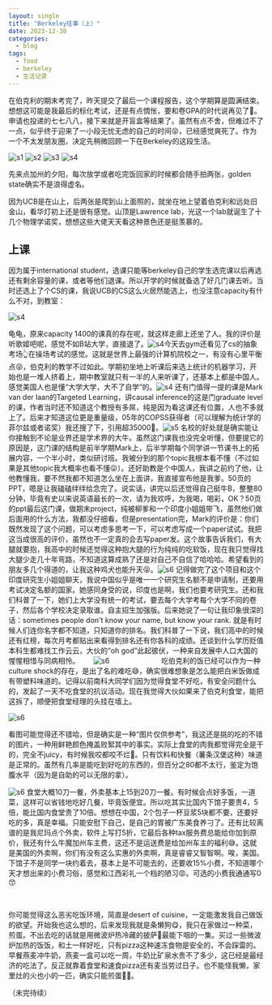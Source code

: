 ```yaml
---
layout: single
title: "Berkeley往事（上）"
date: 2023-12-30
categories:
  - blog
tags:
  - food
  - berkeley
  - 生活记录
---
```


在伯克利的期末考完了，昨天提交了最后一个课程报告，这个学期算是圆满结束。想想这可能是我最后的标化考试，还是有点惆怅，要和卷GPA的时代说再见了👋。申请也投递的七七八八，接下来就是开盲盒等结果了。虽然有点不舍，但难过不了一点，似乎终于迎来了一小段无忧无虑的自己的时间😝，已经感觉爽死了。作为一个不太发朋友圈，决定先稍微回顾一下在Berkeley的这段生活。


![s1](/assets/images/blog_pic/berkeley1/sun1.jpg)
![s2](/assets/images/blog_pic/berkeley1/sun2.jpg)
![s3](/assets/images/blog_pic/berkeley1/sun3.jpg)
![s4](/assets/images/blog_pic/berkeley1/sun4.jpg)

先来点加州的夕阳，每次放学或者吃完饭回家的时候都会随手拍两张，golden state确实不是浪得虚名。



因为UCB是在山上，后两张是爬到山上面照的，就坐在地上望着伯克利和远处旧金山，看华灯初上还是很有感觉。山顶是Lawrence lab，光这一个lab就诞生了十几个物理学诺奖，想想这些大佬天天看这种景色还是挺羡慕的。

## ​上课

因为属于international student，选课只能等berkeley自己的学生选完课以后再选还有剩余容量的课，或者等他们退课。所以开学的时候就备选了好几门课去听。当时还选上了个CS的课，我说UCB的CS这么火居然能选上，也没注意capacity有什么不对，到教室：

​![s4](/assets/images/blog_pic/berkeley1/class1.jpg)

龟龟，原来capacity 1400的课真的存在呢，就这样走廊上还坐了人。我的评价是听歌姬吧呢，感觉不如B站大学，直接退了。
​![s4](/assets/images/blog_pic/berkeley1/class2.jpg)
​今天去gym还看见了cs的抽象考场👆在操场考试的感觉。这就是世界上最强的计算机院校之一，有没有心里平衡点😝，伯克利的教学不过如此。​​学期初坐地上听课后来选上统计的机器学习，开始也是一堆人挤着上，期中教室就只有一半的人来听课了，还基本上都是中国人。感觉美国人也是懂“大学大学，大不了自学”的。
​![s4](/assets/images/blog_pic/berkeley1/class3.jpg)
还有门值得一提的课是Mark van der laan的Targeted Learning，讲causal inference的这是门graduate level的课，作者当时还不知道这个教授有多屌，纯是因为看这课还有位置，人也不多就上了。后来才知道这位更是重量级，05年的COPSS获得者（可以理解为统计学的菲尔兹或者诺奖）我还搜了下，引用超35000🥵。
​![s5](/assets/images/blog_pic/berkeley1/mark.jpg)
名校的好处就是确实能让你接触到不论是业界还是学术界的大牛。​虽然这门课我也没完全听懂，但要提它的原因是，这门课的结构是前半学期Mark上，后半学期每个同学讲一节课书上的拓展内容，一个半小时，类似研讨班。我被分到的那个topic我根本看不懂（不过如果是其他topic我大概率也看不懂😛）。还好助教是个中国人，我讲之前约了他，让他教懂我，要不然我都不知道怎么坐在上面讲，我直接宣布他是我爹。50页的PPT，嗯是让我磕磕绊绊给念完了。说实话，讲完以后还觉得自己挺牛B，整整80分钟，毕竟有史以来说英语最长的一次，请为我欢呼，为我喝，喝彩，OK？​50页的ppt最后这门课，做期末project，纯被柳爹和一个印度小姐姐带飞，虽然他们做后面用的什么方法，我都没仔细看，但是presentation完，Mark的评价是：你们既然发现了这个问题，可以考虑多思考一下，可以考虑写成一个paper试试。我把这当成很高的评价，虽然也不一定真的会去写paper发。这个故事告诉我们，有大腿就要抱，我高中的时候还觉得这种抱大腿的行为纯纯的吃软饭，现在我只觉得找大腿少走几十年弯路，不知道这算成熟了还是对自己不自信了哈哈哈。希望看到的朋友多几个得道的，让我这种鸡犬也能升天😝。
​![s6](/assets/images/blog_pic/berkeley1/library.jpg)
记得做完了这个项目和这个印度研究生小姐姐聊天，我说中国似乎是唯一一个研究生名额不是申请制，还要用考试决定名额的国家。她感同身受的说，印度也是啊，我们也要考研究生。还和我们科普了一下，她们上大学没有统一的考试，要去每个大学考每个大学不同的卷子，然后各个学校决定录取谁。自主招生加强版。后来她说了一句让我印象很深的话：sometimes people don't know your name, but know your rank. 就是有时候人们连你名字都不知道，只知道你的排名。我们科普了一下说，我们高中的时候还有红榜，每次月考都贴出来看得到排名还有你各科的成绩。还谈到什么学历贬值本科生都难找工作云云，大伙的“oh god”此起彼伏，一种来自发展中人口大国的惺惺相惜与同病相怜。​​       ​![s6](/assets/images/blog_pic/berkeley1/food.jpg)                         
​吃​伯克利的饭已经可以作为一种culture shock的存在，是出了名的难吃😅，确实很难想象是怎么能把白米饭做成有带塑料味道的。记得以前南科大同学们因为觉得食堂不好吃，有安全问题什么的，发起了一天不吃食堂的抗议活动。现在我觉得大伙如果来了伯克利食堂，能把这拆了，顺便把食堂经理的头挂在墙上。


​​![s6](/assets/images/blog_pic/berkeley1/food2.jpg)

看图可能觉得还不错哈，但是确实是一种“图片仅供参考”，我这还是挑的吃的不错的图片，一种用鲜艳颜色掩盖败絮其中的事实。实际上食堂的肉我都觉得完全是干的，完全不juicy，有时候我咬都咬不烂🥲。只有饮料和快餐（薯条汉堡这种）味道是正常的。虽然有几率是能吃到好吃的东西的，但百分之80都不太行，鉴定为饱腹水平（因为是自助的可以无限的拿）。


​![s6](/assets/images/blog_pic/berkeley1/order.jpg)
食堂大概10刀一餐，外卖基本上15到20刀一餐。有时候会点好多饭，一道菜，这样可以省钱地吃好几餐，毕竟饭便宜。所以吃其实比国内下馆子要贵4，5倍，能比国内食堂贵了10倍。想想在中国，2个包子一杯豆浆5块都不要，还要好吃的多，真是幸福。只能安慰下自己，是自己的胃被广东美食养刁了。还有比较离谱的是我尼玛点个外卖，软件上写打5折，它最后各种tax服务费总能给你加到原价，我还有什么牛魔加州车主费，这还不是运送费是给加州车主的福利😅。这就是美国的外卖啊，你们有没有这么实惠的外卖啊，真是睿睿又智智啊。唉，美国。下馆子不是同学一块约着去，基本上是不可能去的，还要收15%小费，不知道哪个天才想出来的小费习俗，感觉和江西彩礼一个档的陋习😡。可选的小费我通通写0😙​

​ 

你可能觉得这么恶劣吃饭环境，简直是desert of cuisine，一定能激发我自己做饭的欲望。开始我也这么想的，后来发现我就是条懒狗😋，我只在家做过一种菜，煎蛋。不出去吃的话就是用微波炉热冷藏的披萨🍕最能下咽的一集。买过一些微波炉加热的饭饭，和土一样好吃，只有pizza这种速冻食物是安全的，不会踩雷的。早餐燕麦冲牛奶，燕麦一盒可以吃一周，牛奶比矿泉水贵不了多少，这已经是最经济的吃法了。反正就靠着食堂和速食pizza还有麦当劳过日子。也不能怪我懒，家里灶的火也小的一匹，确实只能煎蛋🍳🥲。

（未完待续）